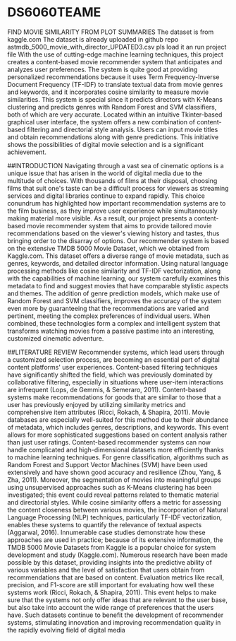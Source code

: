 # DS6060TEAME
 FIND MOVIE SIMILARITY FROM PLOT SUMMARIES
 The dataset is from kaggle.com
 The dataset is already uploaded in github repo astmdb_5000_movie_with_director_UPDATED3.csv pls load it an run project file
With the use of cutting-edge machine learning techniques, this project creates a content-based movie recommender system that anticipates and analyzes user preferences. The system is quite good at providing personalized recommendations because it uses Term Frequency-Inverse Document Frequency (TF-IDF) to translate textual data from movie genres and keywords, and it incorporates cosine similarity to measure movie similarities. This system is special since it predicts directors with K-Means clustering and predicts genres with Random Forest and SVM classifiers, both of which are very accurate. Located within an intuitive Tkinter-based graphical user interface, the system offers a new combination of content-based filtering and directorial style analysis. Users can input movie titles and obtain recommendations along with genre predictions. This initiative shows the possibilities of digital movie selection and is a significant achievement.

##INTRODUCTION
Navigating through a vast sea of cinematic options is a unique issue that has arisen in the world of digital media due to the multitude of choices. With thousands of films at their disposal, choosing films that suit one's taste can be a difficult process for viewers as streaming services and digital libraries continue to expand rapidly. This choice conundrum has highlighted how important recommendation systems are to the film business, as they improve user experience while simultaneously making material more visible. As a result, our project presents a content-based movie recommender system that aims to provide tailored movie recommendations based on the viewer's viewing history and tastes, thus bringing order to the disarray of options.
Our recommender system is based on the extensive TMDB 5000 Movie Dataset, which we obtained from Kaggle.com. This dataset offers a diverse range of movie metadata, such as genres, keywords, and detailed director information. Using natural language processing methods like cosine similarity and TF-IDF vectorization, along with the capabilities of machine learning, our system carefully examines this metadata to find and suggest movies that have comparable stylistic aspects and themes.
The addition of genre prediction models, which make use of Random Forest and SVM classifiers, improves the accuracy of the system even more by guaranteeing that the recommendations are varied and pertinent, meeting the complex preferences of individual users. When combined, these technologies form a complex and intelligent system that transforms watching movies from a passive pastime into an interesting, customized cinematic adventure.

##LITERATURE REVIEW
 Recommender systems, which lead users through a customized selection process, are becoming an essential part of digital content platforms' user experiences. Content-based filtering techniques have significantly shifted the field, which was previously dominated by collaborative filtering, especially in situations where user-item interactions are infrequent (Lops, de Gemmis, & Semeraro, 2011). Content-based systems make recommendations for goods that are similar to those that a user has previously enjoyed by utilizing similarity metrics and comprehensive item attributes (Ricci, Rokach, & Shapira, 2011). Movie databases are especially well-suited for this method due to their abundance of metadata, which includes genres, descriptions, and keywords. This event allows for more sophisticated suggestions based on content analysis rather than just user ratings. 
              Content-based recommender systems can now handle complicated and high-dimensional datasets more efficiently thanks to machine learning techniques. For genre classification, algorithms such as Random Forest and Support Vector Machines (SVM) have been used extensively and have shown good accuracy and resilience (Zhou, Yang, & Zha, 2011). Moreover, the segmentation of movies into meaningful groups using unsupervised approaches such as K-Means clustering has been investigated; this event could reveal patterns related to thematic material and directorial styles. While cosine similarity offers a metric for assessing the content closeness between various movies, the incorporation of Natural Language Processing (NLP) techniques, particularly TF-IDF vectorization, enables these systems to quantify the relevance of textual aspects (Aggarwal, 2016). Innumerable case studies demonstrate how these approaches are used in practice; because of its extensive information, the TMDB 5000 Movie Datasets from Kaggle is a popular choice for system development and study (Kaggle.com). 
            Numerous research have been made possible by this dataset, providing insights into the predictive ability of various variables and the level of satisfaction that users obtain from recommendations that are based on content. Evaluation metrics like recall, precision, and F1-score are still important for evaluating how well these systems work (Ricci, Rokach, & Shapira, 2011). This event helps to make sure that the systems not only offer ideas that are relevant to the user base, but also take into account the wide range of preferences that the users have. Such datasets continue to benefit the development of recommender systems, stimulating innovation and improving recommendation quality in the rapidly evolving field of digital media 
